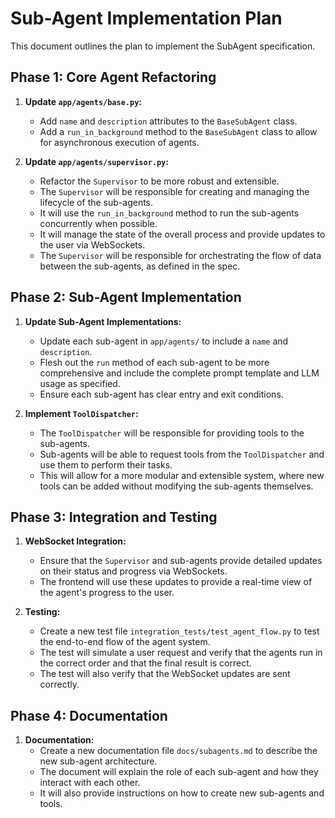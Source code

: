# Sub-Agent Implementation Plan

This document outlines the plan to implement the SubAgent specification.

## Phase 1: Core Agent Refactoring

1.  **Update `app/agents/base.py`:**
    *   Add `name` and `description` attributes to the `BaseSubAgent` class.
    *   Add a `run_in_background` method to the `BaseSubAgent` class to allow for asynchronous execution of agents.

2.  **Update `app/agents/supervisor.py`:**
    *   Refactor the `Supervisor` to be more robust and extensible.
    *   The `Supervisor` will be responsible for creating and managing the lifecycle of the sub-agents.
    *   It will use the `run_in_background` method to run the sub-agents concurrently when possible.
    *   It will manage the state of the overall process and provide updates to the user via WebSockets.
    *   The `Supervisor` will be responsible for orchestrating the flow of data between the sub-agents, as defined in the spec.

## Phase 2: Sub-Agent Implementation

1.  **Update Sub-Agent Implementations:**
    *   Update each sub-agent in `app/agents/` to include a `name` and `description`.
    *   Flesh out the `run` method of each sub-agent to be more comprehensive and include the complete prompt template and LLM usage as specified.
    *   Ensure each sub-agent has clear entry and exit conditions.

2.  **Implement `ToolDispatcher`:**
    *   The `ToolDispatcher` will be responsible for providing tools to the sub-agents.
    *   Sub-agents will be able to request tools from the `ToolDispatcher` and use them to perform their tasks.
    *   This will allow for a more modular and extensible system, where new tools can be added without modifying the sub-agents themselves.

## Phase 3: Integration and Testing

1.  **WebSocket Integration:**
    *   Ensure that the `Supervisor` and sub-agents provide detailed updates on their status and progress via WebSockets.
    *   The frontend will use these updates to provide a real-time view of the agent's progress to the user.

2.  **Testing:**
    *   Create a new test file `integration_tests/test_agent_flow.py` to test the end-to-end flow of the agent system.
    *   The test will simulate a user request and verify that the agents run in the correct order and that the final result is correct.
    *   The test will also verify that the WebSocket updates are sent correctly.

## Phase 4: Documentation

1.  **Documentation:**
    *   Create a new documentation file `docs/subagents.md` to describe the new sub-agent architecture.
    *   The document will explain the role of each sub-agent and how they interact with each other.
    *   It will also provide instructions on how to create new sub-agents and tools.